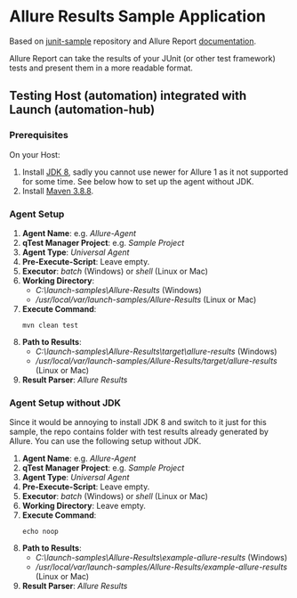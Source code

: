 # Allure Results Sample Application

Based on [junit-sample](https://github.com/QASymphony/junit-sample) repository and Allure Report
[documentation](https://allurereport.org/docs/junit4/).

Allure Report can take the results of your JUnit (or other test framework) tests and present them in a more readable format.

## Testing Host (automation) integrated with Launch (automation-hub)

### Prerequisites
On your Host:
1. Install [JDK 8](https://docs.aws.amazon.com/corretto/latest/corretto-8-ug/downloads-list.html), sadly you cannot use newer for Allure 1 as it not supported for some time.
See below how to set up the agent without JDK.
2. Install [Maven 3.8.8](https://maven.apache.org/download.cgi).

### Agent Setup
1. **Agent Name**: e.g. _Allure-Agent_
2. **qTest Manager Project**: e.g. _Sample Project_
3. **Agent Type**: _Universal Agent_
4. **Pre-Execute-Script**: Leave empty.
5. **Executor**: _batch_ (Windows) or _shell_ (Linux or Mac)
6. **Working Directory**:
    - _C:\launch-samples\Allure-Results_ (Windows)
    - _/usr/local/var/launch-samples/Allure-Results_ (Linux or Mac)
7. **Execute Command**:
   ```shell
   mvn clean test
   ```
8. **Path to Results**:
    - _C:\launch-samples\Allure-Results\target\allure-results_ (Windows)
    - _/usr/local/var/launch-samples/Allure-Results/target/allure-results_ (Linux or Mac)
9. **Result Parser**: _Allure Results_

### Agent Setup without JDK
Since it would be annoying to install JDK 8 and switch to it just for this sample, the repo contains folder with 
test results already generated by Allure. You can use the following setup without JDK.

1. **Agent Name**: e.g. _Allure-Agent_
2. **qTest Manager Project**: e.g. _Sample Project_
3. **Agent Type**: _Universal Agent_
4. **Pre-Execute-Script**: Leave empty.
5. **Executor**: _batch_ (Windows) or _shell_ (Linux or Mac)
6. **Working Directory**: Leave empty.
7. **Execute Command**:
   ```shell
   echo noop
    ```
8. **Path to Results**:
   - _C:\launch-samples\Allure-Results\example-allure-results_ (Windows)
   - _/usr/local/var/launch-samples/Allure-Results/example-allure-results_ (Linux or Mac)
9. **Result Parser**: _Allure Results_
